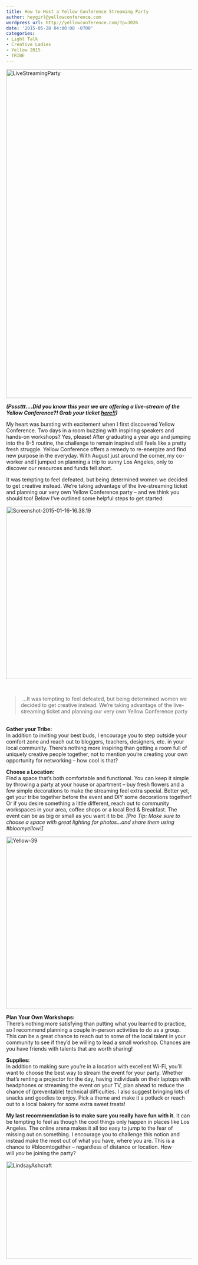 ```yaml
---
title: How to Host a Yellow Conference Streaming Party
author: heygirl@yellowconference.com
wordpress_url: http://yellowconference.com/?p=3026
date: '2015-05-28 04:00:08 -0700'
categories:
- Light Talk
- Creative Ladies
- Yellow 2015
- TRIBE
---
```

<p><a href="http://yellowconference.com/wp-content/uploads/2015/05/LiveStreamingParty.jpg"><img class=" size-full wp-image-3033 alignleft" src="http://yellowconference.com/wp-content/uploads/2015/05/LiveStreamingParty.jpg" alt="LiveStreamingParty" width="700" height="891" /></a></p>
<p><strong><em>(Psssttt....Did you know this year we are offering a live-stream of the Yellow Conference?! Grab your ticket <a href="https://ti.to/yellowconference/yellow-conference-2015" target="_blank">here!!</a>)</em></strong></p>
<p>My heart was bursting with excitement when I first discovered Yellow Conference. Two days in a room buzzing with inspiring speakers and hands-on workshops? Yes, please! After graduating a year ago and jumping into the 8-5 routine, the challenge to remain inspired still feels like a pretty fresh struggle. Yellow Conference offers a remedy to re-energize and find new purpose in the everyday. With August just around the corner, my co-worker and I jumped on planning a trip to sunny Los Angeles, only to discover our resources and funds fell short.</p>
<p>It was tempting to feel defeated, but being determined women we decided to get creative instead. We&rsquo;re taking advantage of the live-streaming ticket and planning our very own Yellow Conference party &ndash; and we think you should too! Below I&rsquo;ve outlined some helpful steps to get started:</p>
<p><a href="http://yellowconference.com/wp-content/uploads/2015/01/Screenshot-2015-01-16-16.38.19.png"><img class=" wp-image-1743 alignleft" src="http://yellowconference.com/wp-content/uploads/2015/01/Screenshot-2015-01-16-16.38.19.png" alt="Screenshot-2015-01-16-16.38.19" width="700" height="467" /></a></p>
<p>&nbsp;</p>
<blockquote><p>&nbsp;...It was tempting to feel defeated, but being determined women we decided to get creative instead. We&rsquo;re taking advantage of the live-streaming ticket and planning our very own Yellow Conference party</blockquote><br />
<strong>Gather your Tribe:</strong><br />
In addition to inviting your best buds, I encourage you to step outside your comfort zone and reach out to bloggers, teachers, designers, etc. in your local community. There&rsquo;s nothing more inspiring than getting a room full of uniquely creative people together, not to mention you&rsquo;re creating your own opportunity for networking &ndash; how cool is that?</p>
<p><strong>Choose a Location:</strong><br />
Find a space that&rsquo;s both comfortable and functional. You can keep it simple by throwing a party at your house or apartment &ndash; buy fresh flowers and a few simple decorations to make the streaming feel extra special. Better yet, get your tribe together before the event and DIY some decorations together! Or if you desire something a little different, reach out to community workspaces in your area, coffee shops or a local Bed &amp; Breakfast. The event can be as big or small as you want it to be. <em>[Pro Tip: Make sure to choose a space with great lighting for photos...and share them using #bloomyellow!]</em></p>
<p><a href="http://yellowconference.com/wp-content/uploads/2015/04/Yellow-391.jpg"><img class=" size-full wp-image-2679 alignleft" src="http://yellowconference.com/wp-content/uploads/2015/04/Yellow-391.jpg" alt="Yellow-39" width="700" height="467" /></a></p>
<p><strong>Plan Your Own Workshops:</strong><br />
There&rsquo;s nothing more satisfying than putting what you learned to practice, so I recommend planning a couple in-person activities to do as a group. This can be a great chance to reach out to some of the local talent in your community to see if they&rsquo;d be willing to lead a small workshop. Chances are you have friends with talents that are worth sharing!</p>
<p><strong>Supplies:</strong><br />
In addition to making sure you&rsquo;re in a location with excellent Wi-Fi, you&rsquo;ll want to choose the best way to stream the event for your party. Whether that&rsquo;s renting a projector for the day, having individuals on their laptops with headphones or streaming the event on your TV, plan ahead to reduce the chance of (preventable) technical difficulties. I also suggest bringing lots of snacks and goodies to enjoy. Pick a theme and make it a potluck or reach out to a local bakery for some extra sweet treats!</p>
<p><strong>My last recommendation is to make sure you really have fun with it.</strong> It can be tempting to feel as though the cool things only happen in places like Los Angeles. The online arena makes it all too easy to jump to the fear of missing out on something. I encourage you to challenge this notion and instead make the most out of what you have, where you are. This is a chance to #bloomtogether &ndash; regardless of distance or location. How will&nbsp;<em>you</em>&nbsp;be joining the party?</p>
<p><a href="https://instagram.com/northern_daisy/" target="_blank"><img class="aligncenter size-full wp-image-3027" src="http://yellowconference.com/wp-content/uploads/2015/05/LindsayAshcraft.jpg" alt="LindsayAshcraft" width="700" height="264" /></a></p>
<p>&nbsp;</p>
